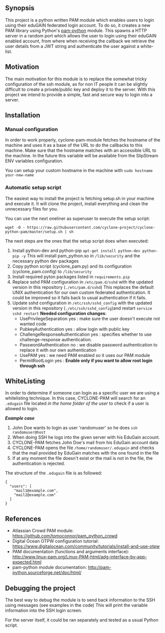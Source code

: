 ## Synopsis

This project is a python written PAM module which enables users to login using their eduGAIN federated login account.
To do so, it creates a new PAM library using Python's [pam-python](http://pam-python.sourceforge.net/) module.
This spawns a HTTP server in a random port which allows the user to login using their eduGAIN enabled account, from where
when receiving the callback we retrieve the user details from a JWT string and authenticate the user against a white-list.

## Motivation

The main motivation for this module is to replace the somewhat tricky configuration of the ssh module, as for non IT people
it can be slightly difficult to create a private/public key and deploy it to the server. With this project we intend to 
provide a simple, fast and secure way to login into a server.

## Installation

### Manual configuration

In order to work properly, cyclone-pam-module fetches the hostname of the machine and uses it as a base of the URL to do 
the callbacks to this machine.
Make sure that the hostname matches with an accessible URL to the machine. In the future this variable will be available
from the SlipStream ENV variables configuration.

You can setup your custom hostname in the machine with `sudo hostname your-new-name`

### Automatic setup script

The easiest way to install the project is fetching setup.sh in your machine and execute it.
It will clone the project, install everything and clean the unnecessary files for you.

You can use the next oneliner as superuser to execute the setup script:

`wget -O - https://raw.githubusercontent.com/cyclone-project/cyclone-python-pam/master/setup.sh | sh`

The next steps are the ones that the setup script does when executed:

1. Install python-dev and python-pip
`apt-get install python-dev python-pip -y`
This will install pam_python.so in `/lib/security` and the necessary python dev packages
2. Copy python script (cyclone_pam.py) and its configuration (cyclone_pam.config) to `/lib/security`
3. Install required pyton packages listed in `requirements.pip` 
4. Replace sshd PAM configuration in `/etc/pam.d/sshd` with the updated version in this repository (`./etc/pam.d/sshd`)
This replaces the default UNIX authentication for our own custom federated authentication.
It could be improved so it falls back to usual authentication if it fails.
5. Update sshd configuration in `/etc/ssh/sshd_config` with the updated version in this repository (`./etc/ssh/sshd_config`)and restart `service sshd restart`
**Needed configuration changes**:
    * UsePrivilegeSeparation yes : make sure the user doesn't execute not wanted code
    * PubkeyAuthentication yes : allow login with public key
    * ChallengeResponseAuthentication yes : specifies whether to use challenge-response authentication.
    * PasswordAuthentication no : we disable password authentication to replace it with our own authentication
    * UsePAM yes : we need PAM enabled so it uses our PAM module
    * PermitRootLogin yes : **Enable only if you want to allow root login through ssh**


## WhiteListing
In order to determine if someone can login as a specific user we are using a whitelisting technique.
In this case, CYCLONE-PAM will search for an `.edugain` file located _in the home folder of the user_ to check if a user is allowed to login.

_**Example case**_
1. John Doe wants to login as user 'randomuser' so he does `ssh randomuser@host`
2. When doing SSH he logs into the given server with his EduGain account.
3. CYCLONE-PAM fetches John Doe's mail from his EduGain account data
4. CYCLONE-PAM opens the file `/home/randomuser/.edugain` and checks that the mail provided by EduGain matches with the one found in the file
5. If at any moment the file doesn't exist or the mail is not in the file, the authentication is rejected.

The structure of the `.edugain` file is as followed:
```
{
  "users": [
    "mail1@example.com",
    "mail2@example.com"
  ]
}
```


## References

* Atlassian Crowd PAM module: https://github.com/tomoconnor/pam_python_crowd
* Digital Ocean OTPW configuration tutorial: https://www.digitalocean.com/community/tutorials/install-and-use-otpw
* PAM documentation (functions and arguments interface): http://www.linux-pam.org/Linux-PAM-html/adg-interface-by-app-expected.html 
* pam-python module documentation: http://pam-python.sourceforge.net/doc/html/

## Debugging the project

The best way to debug the module is to send back information to the SSH using messages (see examples in the code)
This will print the variable information into the SSH login screen.

For the server itself, it could be ran separately and tested as a usual Python script.
